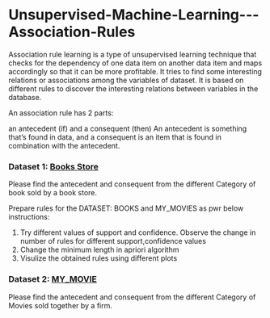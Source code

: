 # Unsupervised-Machine-Learning---Association-Rules
Association rule learning is a type of unsupervised learning technique that checks for the dependency of one data item on another data item and maps accordingly so that it can be more profitable. It tries to find some interesting relations or associations among the variables of dataset. It is based on different rules to discover the interesting relations between variables in the database.

An association rule has 2 parts:

an antecedent (if) and
a consequent (then)
An antecedent is something that’s found in data, and a consequent is an item that is found in combination with the antecedent. 


### Dataset 1: [Books Store](https://github.com/D4Danny/Association-Rule-Mining/blob/main/Association%20Rules%20for%20BOOKS.ipynb)

Please find the antecedent and consequent from the different Category of book sold by a book store.

Prepare rules for the DATASET: BOOKS and MY_MOVIES as pwr below instructions:
1) Try different values of support and confidence. Observe the change in number of rules for different support,confidence values
2) Change the minimum length in apriori algorithm
3) Visulize the obtained rules using different plots 


### Dataset 2: [MY_MOVIE](https://github.com/D4Danny/Association-Rule-Mining/blob/main/Association%20Rules%20for%20MY%20MOVIES.ipynb)

Please find the antecedent and consequent from the different Category of Movies sold together by a firm.

